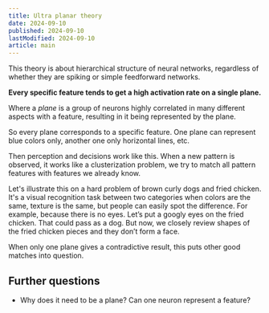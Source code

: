 ```yaml
---
title: Ultra planar theory
date: 2024-09-10
published: 2024-09-10
lastModified: 2024-09-10
article: main
---
```

This theory is about hierarchical structure of neural networks, regardless of whether they are spiking or simple feedforward networks.

**Every specific feature tends to get a high activation rate on a single plane.**

Where a _plane_ is a group of neurons highly correlated in many different aspects with a feature, resulting in it being represented by the plane.


So every plane corresponds to a specific feature. One plane can represent blue colors only, another one only horizontal lines, etc. 

Then perception and decisions work like this.
When a new pattern is observed, it works like a clusterization problem, we try to match all pattern features with features we already know.

Let's illustrate this on a hard problem of brown curly dogs and fried chicken. It's a visual recognition task between two categories when colors are the same, texture is the same, but people can easily spot the difference. For example, because there is no eyes. Let’s put a googly eyes on the fried chicken. That could pass as a dog. But now, we closely review shapes of the fried chicken pieces and they don’t form a face.

When only one plane gives a contradictive result, this puts other good matches into question.

## Further questions

- Why does it need to be a plane? Can one neuron represent a feature?

